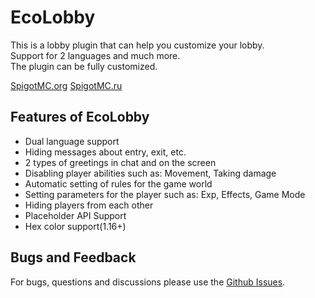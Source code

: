 # EcoLobby

This is a lobby plugin that can help you customize your lobby.  
Support for 2 languages and much more.  
The plugin can be fully customized.

[SpigotMC.org](https://www.spigotmc.org/resources/ecolobby-for-lobby-plugin.101547/)
[SpigotMC.ru](https://spigotmc.ru/resources/ecolobby-plagina-dlja-lobbi.998/)
## Features of EcoLobby
 - Dual language support
- Hiding messages about entry, exit, etc.
- 2 types of greetings in chat and on the screen
- Disabling player abilities such as: Movement, Taking damage
- Automatic setting of rules for the game world
- Setting parameters for the player such as: Exp, Effects, Game Mode
- Hiding players from each other
- Placeholder API Support
- Hex color support(1.16+)
## Bugs and Feedback
For bugs, questions and discussions please use the [Github Issues](https://github.com/Baraban4ik/EcoLobby/issues).
